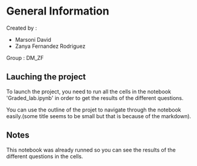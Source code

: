 # General Information
Created by :
- Marsoni David
- Zanya Fernandez Rodriguez

Group : DM_ZF

## Lauching the project

To launch the project, you need to run all the cells in the notebook 'Graded_lab.ipynb' in order to get the results of the different questions.

You can use the outline of the projet to navigate through the notebook easily.(some title seems to be small but that is because of the markdown).

## Notes

This notebook was already runned so you can see the results of the different questions in the cells.